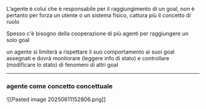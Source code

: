 L'agente è colui che è responsabile per il raggiungimento di un goal, non è pertanto per forza un utente o un sistema fisico, cattura più il concetto di ruolo

Spesso c'è bisogno della cooperazione di più agenti per raggiungere un solo goal

un agente si limiterà a rispettare il suo comportamento ai suoi goal assegnati e dovrà monitorare (leggere info di stato) e controllare (modificare lo stato) di fenomeni di altri goal


---
### agente come concetto concettuale

![[Pasted image 20250611152806.png]]
